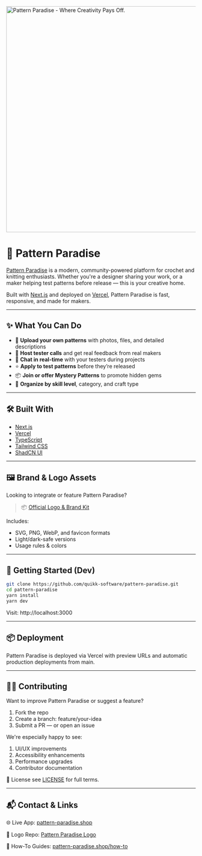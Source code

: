 <img src="https://pattern-paradise.shop/banners/pattern-paradise-banner.jpeg" alt="Pattern Paradise - Where Creativity Pays Off." width="600"/>

# 🧶 Pattern Paradise

[Pattern Paradise](https://pattern-paradise.shop) is a modern, community-powered platform for crochet and knitting enthusiasts. Whether you're a designer sharing your work, or a maker helping test patterns before release — this is your creative home.

Built with [Next.js](https://nextjs.org) and deployed on [Vercel](https://vercel.com), Pattern Paradise is fast, responsive, and made for makers.

---

## ✨ What You Can Do

- 🧶 **Upload your own patterns** with photos, files, and detailed descriptions
- 🧪 **Host tester calls** and get real feedback from real makers
- 💬 **Chat in real-time** with your testers during projects
- ⭐ **Apply to test patterns** before they’re released
- 📦 **Join or offer Mystery Patterns** to promote hidden gems
- 🎯 **Organize by skill level**, category, and craft type

---

## 🛠️ Built With

- [Next.js](https://nextjs.org)
- [Vercel](https://vercel.com)
- [TypeScript](https://www.typescriptlang.org/)
- [Tailwind CSS](https://tailwindcss.com)
- [ShadCN UI](https://ui.shadcn.com)

---

## 🖼️ Brand & Logo Assets

Looking to integrate or feature Pattern Paradise?

> 📦 [Official Logo & Brand Kit](https://github.com/quikk-software/pattern-paradise-logo)

Includes:
- SVG, PNG, WebP, and favicon formats
- Light/dark-safe versions
- Usage rules & colors

---

## 🚀 Getting Started (Dev)

```bash
git clone https://github.com/quikk-software/pattern-paradise.git
cd pattern-paradise
yarn install
yarn dev
```

Visit: http://localhost:3000

---

## 📦 Deployment

Pattern Paradise is deployed via Vercel with preview URLs and automatic production deployments from main.

---

## 🧑‍💻 Contributing

Want to improve Pattern Paradise or suggest a feature?

1. Fork the repo
2. Create a branch: feature/your-idea
3. Submit a PR — or open an issue

We're especially happy to see:

1. UI/UX improvements
2. Accessibility enhancements
3. Performance upgrades
4. Contributor documentation

📄 License
see [LICENSE](https://github.com/quikk-software/pattern-paradise-webportal/blob/main/LICENSE) for full terms.

---

## 📬 Contact & Links

🌐 Live App: [pattern-paradise.shop](https://pattern-paradise.shop)

🧰 Logo Repo: [Pattern Paradise Logo](https://github.com/quikk-software/pattern-paradise-logo)

📖 How-To Guides: [pattern-paradise.shop/how-to](https://pattern-paradise.shop/how-to)
